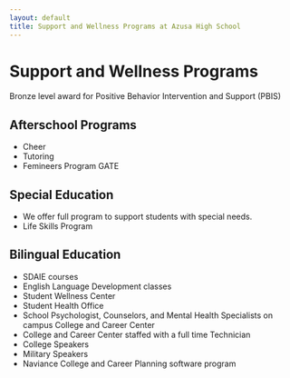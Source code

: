 ```yaml
---
layout: default
title: Support and Wellness Programs at Azusa High School
---
```


# Support and Wellness Programs

Bronze level award for Positive Behavior Intervention and Support (PBIS)

## Afterschool Programs

*   Cheer
*   Tutoring
*   Femineers Program GATE

## Special Education

*   We offer full program to support students with special needs.
*   Life Skills Program

## Bilingual Education

*   SDAIE courses
*   English Language Development classes
*   Student Wellness Center
*   Student Health Office
*   School Psychologist, Counselors, and Mental Health Specialists on campus College and Career Center
*   College and Career Center staffed with a full time Technician
*   College Speakers
*   Military Speakers
*   Naviance College and Career Planning software program
